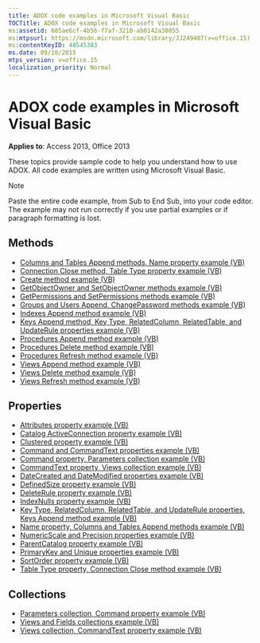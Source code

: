 ```yaml
---
title: ADOX code examples in Microsoft Visual Basic
TOCTitle: ADOX code examples in Microsoft Visual Basic
ms:assetid: 685ae6cf-4b56-f7af-3210-ab0142a30855
ms:mtpsurl: https://msdn.microsoft.com/library/JJ249407(v=office.15)
ms:contentKeyID: 48545383
ms.date: 09/18/2015
mtps_version: v=office.15
localization_priority: Normal
---
```


# ADOX code examples in Microsoft Visual Basic

**Applies to**: Access 2013, Office 2013

These topics provide sample code to help you understand how to use ADOX. All code examples are written using Microsoft Visual Basic.

> [!NOTE]
> Paste the entire code example, from Sub to End Sub, into your code editor. The example may not run correctly if you use partial examples or if paragraph formatting is lost.

## Methods

- [Columns and Tables Append methods, Name property example (VB)](columns-and-tables-append-methods-name-property-example-vb.md)
- [Connection Close method, Table Type property example (VB)](connection-close-method-table-type-property-example-vb.md)
- [Create method example (VB)](create-method-example-vb.md)
- [GetObjectOwner and SetObjectOwner methods example (VB)](getobjectowner-and-setobjectowner-methods-example-vb.md)
- [GetPermissions and SetPermissions methods example (VB)](getpermissions-and-setpermissions-methods-example-vb.md)
- [Groups and Users Append, ChangePassword methods example (VB)](groups-and-users-append-changepassword-methods-example-vb.md)
- [Indexes Append method example (VB)](indexes-append-method-example-vb.md)
- [Keys Append method, Key Type, RelatedColumn, RelatedTable, and UpdateRule properties example (VB)](keys-append-method-key-type-relatedcolumn-relatedtable-and-updaterule-properties-example-vb.md)
- [Procedures Append method example (VB)](procedures-append-method-example-vb.md)
- [Procedures Delete method example (VB)](procedures-delete-method-example-vb.md)
- [Procedures Refresh method example (VB)](procedures-refresh-method-example-vb.md)
- [Views Append method example (VB)](views-append-method-example-vb.md)
- [Views Delete method example (VB)](views-delete-method-example-vb.md)
- [Views Refresh method example (VB)](views-refresh-method-example-vb.md)

## Properties

- [Attributes property example (VB)](attributes-property-example-vb.md)
- [Catalog ActiveConnection property example (VB)](catalog-activeconnection-property-example-vb.md)
- [Clustered property example (VB)](clustered-property-example-vb.md)
- [Command and CommandText properties example (VB)](command-and-commandtext-properties-example-vb.md)
- [Command property, Parameters collection example (VB)](parameters-collection-command-property-example-vb.md)
- [CommandText property, Views collection example (VB)](views-collection-commandtext-property-example-vb.md)
- [DateCreated and DateModified properties example (VB)](datecreated-and-datemodified-properties-example-vb.md)
- [DefinedSize property example (VB)](definedsize-property-example-vb.md)
- [DeleteRule property example (VB)](deleterule-property-example-vb.md)
- [IndexNulls property example (VB)](indexnulls-property-example-vb.md)
- [Key Type, RelatedColumn, RelatedTable, and UpdateRule properties, Keys Append method example (VB)](keys-append-method-key-type-relatedcolumn-relatedtable-and-updaterule-properties-example-vb.md)
- [Name property, Columns and Tables Append methods example (VB)](columns-and-tables-append-methods-name-property-example-vb.md)
- [NumericScale and Precision properties example (VB)](numericscale-and-precision-properties-example-vb.md)
- [ParentCatalog property example (VB)](parentcatalog-property-example-vb.md)
- [PrimaryKey and Unique properties example (VB)](primarykey-and-unique-properties-example-vb.md)
- [SortOrder property example (VB)](sortorder-property-example-vb.md)
- [Table Type property, Connection Close method example (VB)](connection-close-method-table-type-property-example-vb.md)

## Collections

- [Parameters collection, Command property example (VB)](parameters-collection-command-property-example-vb.md)
- [Views and Fields collections example (VB)](views-and-fields-collections-example-vb.md)
- [Views collection, CommandText property example (VB)](views-collection-commandtext-property-example-vb.md)

